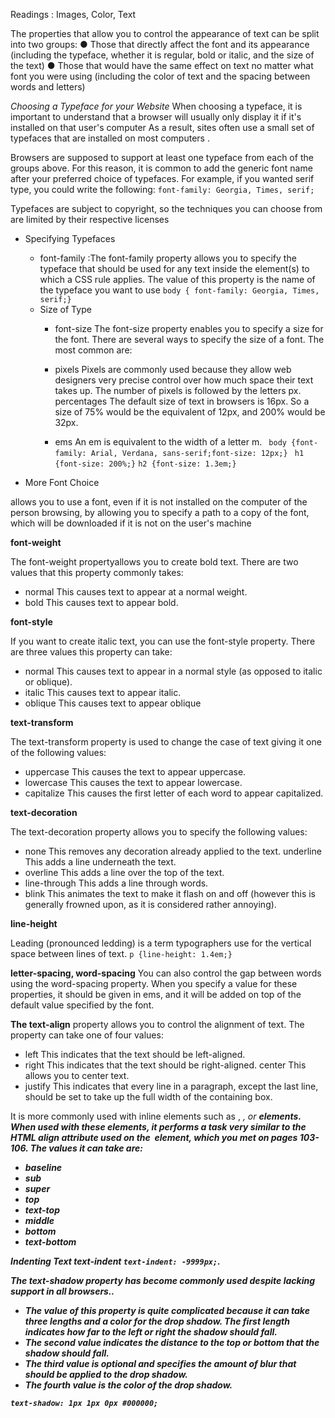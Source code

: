Readings : Images, Color, Text


The properties that allow you to control the appearance of text can be split into two groups:
● Those that directly affect the font and its appearance (including the typeface, whether it is regular, bold or italic, and the size of the text)
● Those that would have the same effect on text no matter what font you were using (including the color of text and the spacing between words and letters)

*Choosing a Typeface for your Website*
When choosing a typeface, it is important to understand that a browser will usually only display it if it's installed on that user's computer As a result, sites often use a small set of typefaces that are installed on most computers .

Browsers are supposed to support at least one typeface from each of the groups above. For this reason, it is common to add the generic font  name after your preferred choice of typefaces.
For example, if you wanted serif type, you could write the following: ``font-family: Georgia, Times, serif;``

 Typefaces are subject to copyright, so the techniques you can choose from are limited by their respective licenses
 
 + Specifying Typefaces
   + font-family :The font-family property allows you to specify the typeface that should be used for any text inside the element(s) to which a CSS rule applies. The value of this      property is the name of the typeface you want to use
     ``body { font-family: Georgia, Times, serif;}``
   + Size of Type 
     + font-size
     The font-size property enables you to specify a size for the font. There are several ways to specify the size of a font. The most common are:

      + pixels Pixels are commonly used because they allow web designers very precise control over how much space their text takes up. The number of pixels is  followed by the       letters px. percentages The default size of text in browsers is 16px. So a size of 75% would be the equivalent of 12px, and 200% would be 32px.
      + ems An em is equivalent to the width of a letter m.
       `` body {font-family: Arial, Verdana, sans-serif;font-size: 12px;}``
         `` h1 {font-size: 200%;}``
         ``h2 {font-size: 1.3em;}``
         
         
  + More Font Choice
  
   allows you to use a font, even if it is not installed on the computer of the person browsing, by allowing you to specify a path to a copy of the font,    which will be downloaded if it is not on the user's machine

**font-weight**

The font-weight propertyallows you to create bold text. There are two values that this property commonly takes:
 + normal This causes text to appear at a normal weight.
 + bold This causes text to appear bold.

**font-style**

 If you want to create italic text, you can use the font-style property. There are three values this property can take:
 + normal This causes text to appear in a normal style (as opposed to italic or oblique).
 + italic This causes text to appear italic.
 + oblique This causes text to appear oblique
 
**text-transform**

 The text-transform property is used to change the case of text giving it one of the following values:
 + uppercase This causes the text to appear uppercase.
 + lowercase This causes the text to appear lowercase.
 + capitalize This causes the first letter of each word to appear capitalized.
 
 **text-decoration**
 
 The text-decoration property allows you to specify the following values:
 + none This removes any decoration already applied to the text. underline This adds a line underneath the text.
 + overline This adds a line over the top of  the text.
 + line-through This adds a line through words.
 + blink This animates the text to make it flash on and off (however this is generally frowned upon, as it is considered rather annoying).
 
 **line-height**
 
 Leading (pronounced ledding) is a term typographers use for the vertical space between lines of text. 
  ``p {line-height: 1.4em;}``
  
  **letter-spacing, word-spacing**
  You can also control the gap
between words using the
word-spacing property.
When you specify a value for
these properties, it should
be given in ems, and it will be
added on top of the default value
specified by the font.

**The text-align**
property allows
you to control the alignment of
text. The property can take one
of four values:
+ left
This indicates that the text
should be left-aligned.
+ right
This indicates that the text
should be right-aligned.
center
This allows you to center text.
+ justify
This indicates that every line in
a paragraph, except the last line,
should be set to take up the full
width of the containing box.

It is more commonly used with
inline elements such as <img>,
<em>, or <strong> elements.
When used with these elements,
it performs a task very similar to
the HTML align attribute used
on the <img> element, which
you met on pages 103-106. The
values it can take are:
+ baseline
+ sub
+ super
+ top
+ text-top
+ middle
+ bottom
+ text-bottom
  
 **Indenting Text** 
  text-indent
    ``text-indent: -9999px;``.
    
 The text-shadow property has become commonly used despite lacking support in all browsers..
  + The value of this property is
quite complicated because it can
take three lengths and a color for
the drop shadow.
The first length indicates how
far to the left or right the shadow
should fall.
 + The second value indicates the
distance to the top or bottom
that the shadow should fall.
+ The third value is optional and
specifies the amount of blur that
should be applied to the drop
shadow.
+ The fourth value is the color of
the drop shadow.

 ``text-shadow: 1px 1px 0px #000000;``
